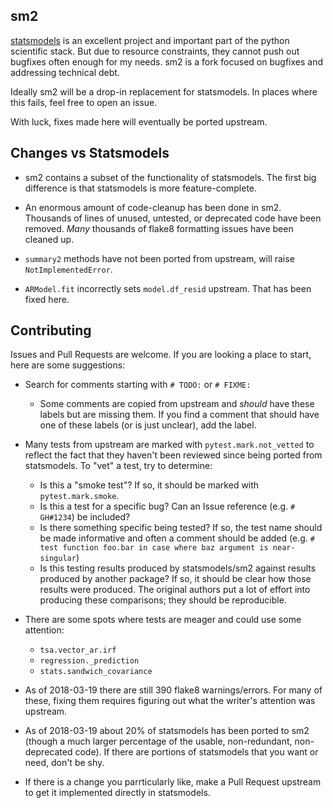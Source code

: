 sm2
---
[statsmodels](https://github.com/statsmodels/statsmodels) is an excellent
project and important part of the python scientific stack.  But due to resource
constraints, they cannot push out bugfixes often enough for my needs.  sm2
is a fork focused on bugfixes and addressing technical debt.

Ideally sm2 will be a drop-in replacement for statsmodels.  In places where
this fails, feel free to open an issue.

With luck, fixes made here will eventually be ported upstream.


Changes vs Statsmodels
----------------------
- sm2 contains a subset of the functionality of statsmodels.  The first big
difference is that statsmodels is more feature-complete.

- An enormous amount of code-cleanup has been done in sm2.  Thousands of lines
of unused, untested, or deprecated code have been removed.  _Many_ thousands
of flake8 formatting issues have been cleaned up.

- `summary2` methods have not been ported from upstream, will
raise `NotImplementedError`.

- `ARModel.fit` incorrectly sets `model.df_resid` upstream.  That has been
fixed here.


Contributing
------------
Issues and Pull Requests are welcome.  If you are looking a place to start,
here are some suggestions:

- Search for comments starting with `# TODO:` or `# FIXME:`
     - Some comments are copied from upstream and _should_ have these labels
       but are missing them.  If you find a comment that should have one of
       these labels (or is just unclear), add the label.

- Many tests from upstream are marked with `pytest.mark.not_vetted` to reflect
  the fact that they haven't been reviewed since being ported from statsmodels.
  To "vet" a test, try to determine:
    - Is this a "smoke test"?  If so, it should be marked with
      `pytest.mark.smoke`.
    - Is this a test for a specific bug?  Can an Issue reference
      (e.g. `# GH#1234`) be included?
    - Is there something specific being tested?  If so, the test name should
      be made informative and often a comment should be added
      (e.g. `# test function foo.bar in case where baz argument is
      near-singular`)
    - Is this testing results produced by statsmodels/sm2 against results
      produced by another package?  If so, it should be clear how those results
      were produced.  The original authors put a lot of effort into producing
      these comparisons; they should be reproducible.

- There are some spots where tests are meager and could use some attention:
    - `tsa.vector_ar.irf`
    - `regression._prediction`
    - `stats.sandwich_covariance`

- As of 2018-03-19 there are still 390 flake8 warnings/errors.  For many of
  these, fixing them requires figuring out what the writer's attention was
  upstream.

- As of 2018-03-19 about 20% of statsmodels has been ported to sm2 (though a
  much larger percentage of the usable, non-redundant, non-deprecated code).
  If there are portions of statsmodels that you want or need, don't be shy.

- If there is a change you parrticularly like, make a Pull Request upstream
  to get it implemented directly in statsmodels.
